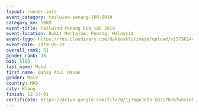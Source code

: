```yaml
--- 
layout: runner-info 
event_category: tailwind-penang-100-2019 
category_km: 50KM 
event-title: Tailwind Penang Eco 100 2019 
event-location: Bukit Mertajam, Penang, Malaysia 
event-logo: https://res.cloudinary.com/dykbosktl/image/upload/v1573614442/Logo/Logo_gqlzi3.jpg 
event-date: 2019-06-22 
overall_rank: 51
gender_rank: 35
bib: 5103
last_name: Mohd
first_name: Bahig Abul Hasan
gender: Male
country: MAS
city: Klang
finish: 12-57-01
certificate: https://drive.google.com/file/d/1j76geJkD3-GQ3L78JoTwbsl6RXJNq58W/view?usp=sharing
--- 
```

